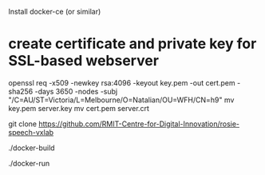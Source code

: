 Install docker-ce (or similar)

# create certificate and private key for SSL-based webserver
openssl req -x509 -newkey rsa:4096 -keyout key.pem -out cert.pem -sha256 -days 3650 -nodes -subj "/C=AU/ST=Victoria/L=Melbourne/O=Natalian/OU=WFH/CN=h9"
mv key.pem server.key
mv cert.pem server.crt

git clone https://github.com/RMIT-Centre-for-Digital-Innovation/rosie-speech-vxlab

./docker-build

./docker-run
